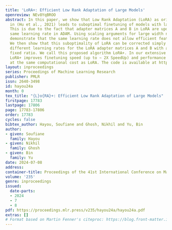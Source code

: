 ```yaml
---
title: 'LoRA+: Efficient Low Rank Adaptation of Large Models'
openreview: NEv8YqBROO
abstract: In this paper, we show that Low Rank Adaptation (LoRA) as originally introduced
  in (Hu et al., 2021) leads to suboptimal finetuning of models with large width.
  This is due to the fact that adapter matrices A and B in LoRA are updated with the
  same learning rate in ADAM. Using scaling arguments for large width networks, we
  demonstrate that the same learning rate does not allow efficient feature learning.
  We then show that this suboptimality of LoRA can be corrected simply by setting
  different learning rates for the LoRA adapter matrices A and B with a well-chosen
  fixed ratio. We call this proposed algorithm LoRA+. In our extensive experiments,
  LoRA+ improves finetuning speed (up to ∼ 2X SpeedUp) and performance (1% − 2% improvements),
  at the same computational cost as LoRA. The code is available at https://github.com/nikhil-ghosh-berkeley/loraplus
layout: inproceedings
series: Proceedings of Machine Learning Research
publisher: PMLR
issn: 2640-3498
id: hayou24a
month: 0
tex_title: "{L}o{RA}+: Efficient Low Rank Adaptation of Large Models"
firstpage: 17783
lastpage: 17806
page: 17783-17806
order: 17783
cycles: false
bibtex_author: Hayou, Soufiane and Ghosh, Nikhil and Yu, Bin
author:
- given: Soufiane
  family: Hayou
- given: Nikhil
  family: Ghosh
- given: Bin
  family: Yu
date: 2024-07-08
address:
container-title: Proceedings of the 41st International Conference on Machine Learning
volume: '235'
genre: inproceedings
issued:
  date-parts:
  - 2024
  - 7
  - 8
pdf: https://proceedings.mlr.press/v235/hayou24a/hayou24a.pdf
extras: []
# Format based on Martin Fenner's citeproc: https://blog.front-matter.io/posts/citeproc-yaml-for-bibliographies/
---
```

